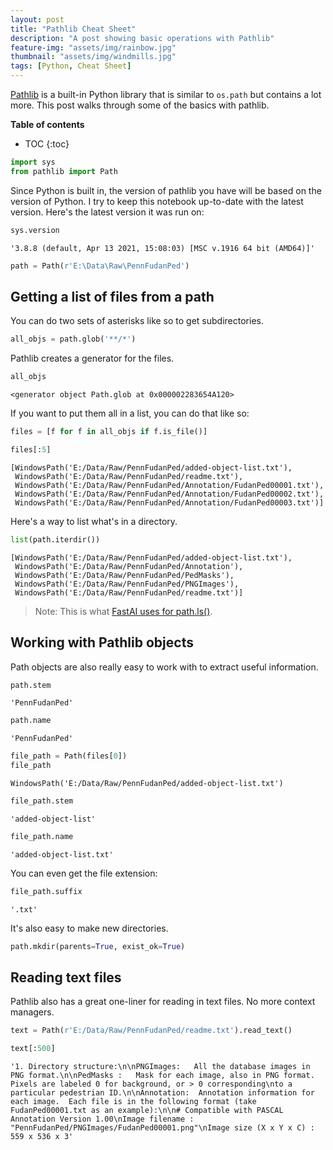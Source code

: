 ```yaml
---
layout: post
title: "Pathlib Cheat Sheet"
description: "A post showing basic operations with Pathlib"
feature-img: "assets/img/rainbow.jpg"
thumbnail: "assets/img/windmills.jpg"
tags: [Python, Cheat Sheet]
---
```


[Pathlib](https://docs.python.org/3/library/pathlib.html) is a built-in Python library that is similar to `os.path` but contains a lot more. This post walks through some of the basics with pathlib.

<b>Table of contents</b>
* TOC
{:toc}


```python
import sys
from pathlib import Path
```

Since Python is built in, the version of pathlib you have will be based on the version of Python. I try to keep this notebook up-to-date with the latest version. Here's the latest version it was run on:


```python
sys.version
```




    '3.8.8 (default, Apr 13 2021, 15:08:03) [MSC v.1916 64 bit (AMD64)]'




```python
path = Path(r'E:\Data\Raw\PennFudanPed')
```

## Getting a list of files from a path

You can do two sets of asterisks like so to get subdirectories.


```python
all_objs = path.glob('**/*')
```

Pathlib creates a generator for the files.


```python
all_objs
```




    <generator object Path.glob at 0x000002283654A120>



If you want to put them all in a list, you can do that like so:


```python
files = [f for f in all_objs if f.is_file()]
```


```python
files[:5]
```




    [WindowsPath('E:/Data/Raw/PennFudanPed/added-object-list.txt'),
     WindowsPath('E:/Data/Raw/PennFudanPed/readme.txt'),
     WindowsPath('E:/Data/Raw/PennFudanPed/Annotation/FudanPed00001.txt'),
     WindowsPath('E:/Data/Raw/PennFudanPed/Annotation/FudanPed00002.txt'),
     WindowsPath('E:/Data/Raw/PennFudanPed/Annotation/FudanPed00003.txt')]



Here's a way to list what's in a directory.


```python
list(path.iterdir())
```




    [WindowsPath('E:/Data/Raw/PennFudanPed/added-object-list.txt'),
     WindowsPath('E:/Data/Raw/PennFudanPed/Annotation'),
     WindowsPath('E:/Data/Raw/PennFudanPed/PedMasks'),
     WindowsPath('E:/Data/Raw/PennFudanPed/PNGImages'),
     WindowsPath('E:/Data/Raw/PennFudanPed/readme.txt')]



> Note: This is what [FastAI uses for path.ls()](https://fastcore.fast.ai/xtras.html#Path.ls).

## Working with Pathlib objects

Path objects are also really easy to work with to extract useful information.


```python
path.stem
```




    'PennFudanPed'




```python
path.name
```




    'PennFudanPed'




```python
file_path = Path(files[0])
file_path
```




    WindowsPath('E:/Data/Raw/PennFudanPed/added-object-list.txt')




```python
file_path.stem
```




    'added-object-list'




```python
file_path.name
```




    'added-object-list.txt'


You can even get the file extension:


```python
file_path.suffix
```




    '.txt'



It's also easy to make new directories.


```python
path.mkdir(parents=True, exist_ok=True)
```

## Reading text files

Pathlib also has a great one-liner for reading in text files. No more context managers.


```python
text = Path(r'E:/Data/Raw/PennFudanPed/readme.txt').read_text()
```


```python
text[:500]
```




    '1. Directory structure:\n\nPNGImages:   All the database images in PNG format.\n\nPedMasks :   Mask for each image, also in PNG format. Pixels are labeled 0 for background, or > 0 corresponding\nto a particular pedestrian ID.\n\nAnnotation:  Annotation information for each image.  Each file is in the following format (take FudanPed00001.txt as an example):\n\n# Compatible with PASCAL Annotation Version 1.00\nImage filename : "PennFudanPed/PNGImages/FudanPed00001.png"\nImage size (X x Y x C) : 559 x 536 x 3'


